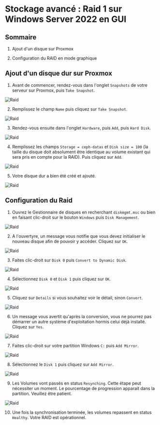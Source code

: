 # Stockage avancé : Raid 1 sur Windows Server 2022 en GUI

## Sommaire

1) Ajout d'un disque sur Proxmox

2) Configuration du RAID en mode graphique

## Ajout d'un disque dur sur Proxmox

1. Avant de commencer, rendez-vous dans l'onglet `Snapshots` de votre serveur sur Proxmox, puis `Take Snapshot`.

![Raid](/S13/ressource/raid/Proxmox_01.PNG)

2. Remplissez le champ `Name` puis cliquez sur `Take Snapshot`.

![Raid](/S13/ressource/raid/Proxmox_02.PNG)

3. Rendez-vous ensuite dans l'onglet `Hardware`, puis `Add`, puis `Hard Disk`.

![Raid](/S13/ressource/raid/Proxmox_03.PNG)

4. Remplissez les champs `Storage = ceph-datas` et `Disk size = 100` (la taille du disque doit absolument être identique au volume existant qui sera pris en compte pour la RAID). Puis cliquez sur `Add`.

![Raid](/S13/ressource/raid/Proxmox_04.PNG)

5. Votre disque dur a bien été créé et ajouté. 

![Raid](/S13/ressource/raid/Proxmox_05.PNG)

## Configuration du Raid

1. Ouvrez le Gestionnaire de disques en recherchant `diskmgmt.msc` ou bien en faisant clic-droit sur le bouton `Windows` puis `Disk Management`.

![Raid](/S13/ressource/raid/GUI_Raid_01.PNG)

2. A l'ouvertyre, un message vous notifie que vous devez initialiser le nouveau disque afin de pouvoir y accéder. Cliquez sur `OK`.

![Raid](/S13/ressource/raid/GUI_Raid_02.PNG)

3. Faites clic-droit sur `Disk 0` puis `Convert to Dynamic Disk`.

![Raid](/S13/ressource/raid/GUI_Raid_03.PNG)

4. Sélectionnez `Disk 0` et `Disk 1` puis cliquez sur `OK`.

![Raid](/S13/ressource/raid/GUI_Raid_04.PNG)

5. Cliquez sur `Details` si vous souhaitez voir le détail, sinon `Convert`.

![Raid](/S13/ressource/raid/GUI_Raid_05.PNG)

6. Un message vous avertit qu'après la conversion, vous ne pourrez pas démarrer un autre système d'exploitation hormis celui déjà installé. Cliquez sur `Yes`.

![Raid](/S13/ressource/raid/GUI_Raid_06.PNG)

7. Faites clic-droit sur votre partition Windows `C:` puis `Add Mirror`.

![Raid](/S13/ressource/raid/GUI_Raid_07.PNG)

8. Sélectionnez le `Disk 1` puis cliquez sur `Add Mirror`.

![Raid](/S13/ressource/raid/GUI_Raid_08.PNG)

9. Les Volumes vont passés en status `Resynching`. Cette étape peut nécessiter un moment. Le pourcentage de progression apparait dans la partition. Veuillez être patient.

![Raid](/S13/ressource/raid/GUI_Raid_09.PNG)

10. Une fois la synchronisation terminée, les volumes repassent en status `Healthy`. Votre RAID est opérationnel.